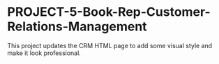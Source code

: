 # PROJECT-5-Book-Rep-Customer-Relations-Management
This project updates the CRM HTML page to add some visual style and make it look professional.

